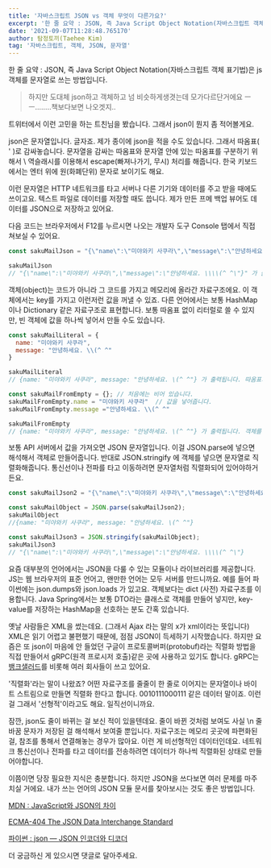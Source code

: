 ```yaml
---
title: '자바스크립트 JSON vs 객체 무엇이 다른가요?'
excerpt: '한 줄 요약 : JSON, 즉 Java Script Object Notation(자바스크립트 객체 표기법)은 js 객체를 문자열로 쓰는 방법입니다.'
date: '2021-09-07T11:28:48.765170'
author: 탐정토끼(Taehee Kim)
tag: '자바스크립트, 객체, JSON, 문자열'
---
```


한 줄 요약 : JSON, 즉 Java Script Object Notation(자바스크립트 객체 표기법)은 js 객체를 문자열로 쓰는 방법입니다.

> 하지만 도대체 json하고 객체하고 넘 비슷하게생겻는데 모가다르단거에요 ㅡㅡ........책보다보면 나오겟지..

트위터에서 이런 고민을 하는 트친님을 봤습니다. 그래서 json이 뭔지 좀 적어볼게요.

json은 문자열입니다. 글자죠. 제가 종이에 json을 적을 수도 있습니다. 그래서 따옴표( ' )로 감싸놓습니다. 문자열을 감싸는 따옴표와 문자열 안에 있는 따옴표를 구분하기 위해서 \ 역슬래시를 이용해서 escape(빠져나가기, 무시) 처리를 해줍니다. 한국 키보드에서는 엔터 위에 원(화폐단위) 문자로 보이기도 해요.

이런 문자열은 HTTP 네트워크를 타고 서버나 다른 기기와 데이터를 주고 받을 때에도 쓰이고요. 텍스트 파일로 데이터를 저장할 때도 씁니다. 제가 만든 프메 백업 뷰어도 데이터를 JSON으로 저장하고 있어요.

다음 코드는 브라우저에서 F12를 누르시면 나오는 개발자 도구 Console 탭에서 직접 쳐보실 수 있어요.
```javascript
const sakuMailJson = "{\"name\":\"미야와키 사쿠라\",\"message\":\"안녕하세요. \\\\(^ ^\"}";

sakuMailJson
// "{\"name\":\"미야와키 사쿠라\",\"message\":\"안녕하세요. \\\\(^ ^\"}" 가 출력됩니다.
```

객체(object)는 코드가 아니라 그 코드를 가지고 메모리에 올라간 자료구조에요. 이 객체에서는 key를 가지고 이런저런 값을 꺼낼 수 있죠. 다른 언어에서는 보통 HashMap이나 Dictionary 같은 자료구조로 표현합니다. 보통 따옴표 없이 리터럴로 쓸 수 있지만, 빈 객체에 값을 하나씩 넣어서 만들 수도 있습니다.

```javascript
const sakuMailLiteral = {
  name: "미야와키 사쿠라",
  message: "안녕하세요. \\(^ ^"
}

sakuMailLiteral
// {name: "미야와키 사쿠라", message: "안녕하세요. \(^ ^"} 가 출력됩니다. 따옴표가 없죠?

const sakuMailFromEmpty = {}; // 처음에는 비어 있습니다.
sakuMailFromEmpty.name = "미야와키 사쿠라"  // 값을 넣어줍니다.
sakuMailFromEmpty.message ="안녕하세요. \\(^ ^"

sakuMailFromEmpty
// {name: "미야와키 사쿠라", message: "안녕하세요. \(^ ^"} 가 출력됩니다. 객체를 만들었어요.
```

보통 API 서버에서 값을 가져오면 JSON 문자열입니다. 이걸 JSON.parse에 넣으면 해석해서 객체로 만들어줍니다. 반대로 JSON.stringify 에 객체를 넣으면 문자열로 직렬화해줍니다. 통신선이나 전파를 타고 이동하려면 문자열처럼 직렬화되어 있어야하거든요.

```javascript
const sakuMailJson2 = "{\"name\":\"미야와키 사쿠라\",\"message\":\"안녕하세요. \\\\(^ ^\"}";

const sakuMailObject = JSON.parse(sakuMailJson2);
sakuMailObject
//{name: "미야와키 사쿠라", message: "안녕하세요. \(^ ^"}

const sakuMailJson3 = JSON.stringify(sakuMailObject);
sakuMailJson3
// "{\"name\":\"미야와키 사쿠라\",\"message\":\"안녕하세요. \\\\(^ ^\"}
```

요즘 대부분의 언어에서는 JSON을 다룰 수 있는 모듈이나 라이브러리를 제공합니다. JS는 웹 브라우저의 표준 언어고, 왠만한 언어는 모두 서버를 만드니까요. 예를 들어 파이썬에는 json.dumps와 json.loads 가 있고요. 객체보다는 dict (사전) 자료구조를 이용합니다. Java Spring에서는 보통 DTO라는 클래스로 객체를 만들어 넣지만, key-value를 저장하는 HashMap을 선호하는 분도 간혹 있습니다.

옛날 사람들은 XML을 썼는데요. (그래서 Ajax 라는 말의 x가 xml이라는 뜻입니다) XML은 읽기 어렵고 불편했기 때문에, 점점 JSON이 득세하기 시작했습니다. 하지만 요즘은 또 json이 마음에 안 들었던 구글이 프로토콜버퍼(protobuf)라는 직렬화 방법을 직접 만들어서 gRPC(원격 프로시저 호출)같은 곳에 사용하고 있기도 합니다. gRPC는 [뱅크샐러드](https://blog.banksalad.com/tech/production-ready-grpc-in-golang/)를 비롯해 여러 회사들이 쓰고 있어요.

'직렬화'라는 말이 나왔죠? 어떤 자료구조를 줄줄이 한 줄로 이어지는 문자열이나 바이트 스트림으로 만들면 직렬화 한다고 합니다. 0010111000111 같은 데이터 말이죠. 이런 걸 그래서 '선형적'이라고도 해요. 일직선이니까요.

잠깐, json도 줄이 바뀌는 걸 보신 적이 있을텐데요. 줄이 바뀐 것처럼 보여도 사실 \n 줄바꿈 문자가 저장된 걸 해석해서 보여줄 뿐입니다. 자료구조는 메모리 곳곳에 파편화된 걸, 참조를 통해서 연결해놓는 경우가 많아요. 이런 게 비선형적인 데이터인데요. 네트워크 통신선이나 전파를 타고 데이터를 전송하려면 데이터가 하나씩 직렬화된 상태로 만들어야합니다.

이쯤이면 당장 필요한 지식은 충분합니다. 하지만 JSON을 쓰다보면 여러 문제를 마주치실 거에요. 내가 쓰는 언어의 JSON 모듈 문서를 찾아보시는 것도 좋은 방법입니다.

[MDN : JavaScript와 JSON의 차이](https://developer.mozilla.org/ko/docs/Web/JavaScript/Reference/Global_Objects/JSON)

[ECMA-404 The JSON Data Interchange Standard](https://www.json.org/json-ko.html)

[파이썬 : json — JSON 인코더와 디코더](https://docs.python.org/ko/3/library/json.html)

더 궁금하신 게 있으시면 댓글로 달아주세요.
